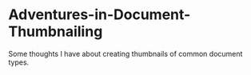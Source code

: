 Adventures-in-Document-Thumbnailing
===================================

Some thoughts I have about creating thumbnails of common document types.